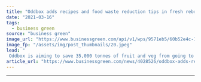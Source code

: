 ```yaml
---
title: "Oddbox adds recipes and food waste reduction tips in fresh rebrand"
date: "2021-03-16"
tags: 
  - business green
source: "business green"
image_url: "https://www.businessgreen.com/api/v1/wps/9571eb5/60b52e4c-1472-42e0-8993-fb9a33c44a00/5/Oddbox-185x114.jpeg"
image_fp: "/assets/img/post_thumbnails/20.jpeg"
lead: "
 Oddbox is aiming to save 35,000 tonnes of fruit and veg from going to landfill by 2035 ..."
article_url: "https://www.businessgreen.com/news/4028526/oddbox-adds-recipes-food-waste-reduction-tips-fresh-rebrand"
---
```


---
